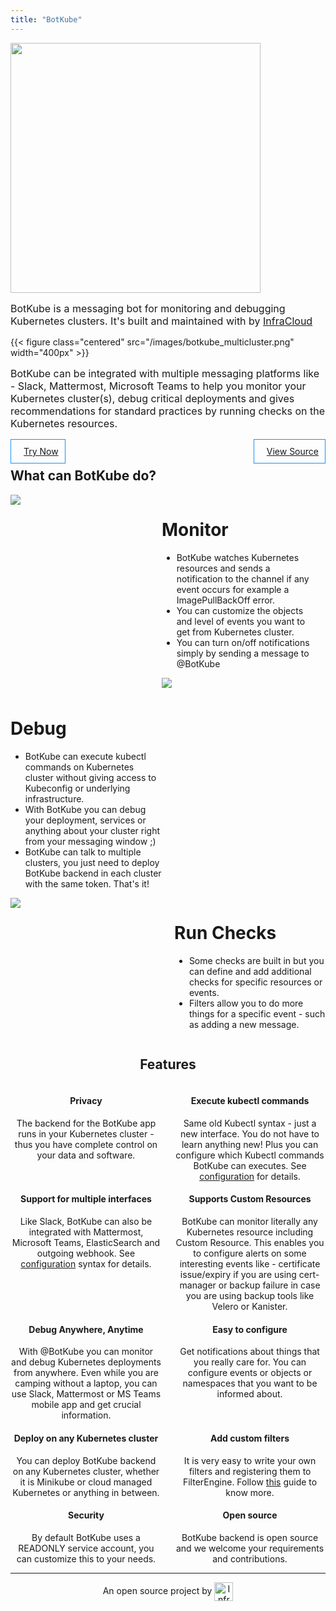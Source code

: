 ```yaml
---
title: "BotKube"
---
```


<style>

a.linkhighlight:hover {
  color: #ffffff;
}

a.linkhighlight {
  color: inherit;
}

a.linkhighlight:hover:after, a.linkhighlight:focus:after {
  width: 0 !important;
}

.desktoptitle {
  float: center;
}

.mobiletitle {
  display: none;
}

.centerimage {
  height: 50%;
  display: block;
  text-align:center;
  display:flex;
  justify-content: center;
  align-items: center;
}

.leftimage {
  width: 48%; float:left; display:inline-block;
}

.rightimage {
  width: 48%; float:right; display:inline-block;
}

.leftfeature {
  width: 48%; float:left; display:inline-block;
}

.centerfeature {
  width: 48%; float:center; display:inline-block;
}

.rightfeature {
  width: 48%; float:right; display:inline-block;
}

.lefttitle {
  float: left;
  border: 1px solid #1C90F3;
  padding: 10px;
}

.righttitle {
  float:right;
  border: 1px solid #1C90F3;
  padding: 10px;
}

.lefttitle i, .righttitle i {
  padding: 0 5px;
}

.lefttitle:hover, .righttitle:hover {
  background-color: #1C90F3;
  color: #ffffff;
  cursor: pointer;
}

.visibledesktop {
  overflow: auto;
  display: flex;
}

.visiblemobile {
  display: none;
}

.fitscreen {
  height: 100vh;
}

.fitscreenmargin {
    margin-top: 3%;
    margin-bottom: 3%;
}

#body-inner {
  margin-bottom: 0px !important;
}

#body .padding {
  padding-bottom: 1rem !important;
}

@media screen and (max-height: 780px) {
  .fitscreen {
    height: 100vh;
    margin-top: -40px;
  }

  .fitscreenmargin {
    margin-top: 1%;
    margin-bottom: 1%;
  }
}

@media screen and (max-width: 600px) {
  .fitscreen {
    height: auto;
    overflow: auto;
    display: block;
  }
  .desktoptitle {
    display: none;
  }
  .mobiletitle {
    display: block;
  }
  .centerimage {
    width: 100%;
    display: block;
    text-align:center;
    display:flex;
    justify-content: center;
    align-items: center;
  }
  .leftimage {
    width: 100%;
  }
  .rightimage {
    width: 100%;
  }
  .leftfeature {
    width: 100%;
  }
  .rightfeature {
    width: 100%;
  }
  .visibledesktop {
    display: none;
  }
  .visiblemobile {
    overflow: auto;
    display: block;
  }
}

</style>

  <div class="mobiletitle">
  <a href="/"><img src="/images/botkube-title.jpg" widt="400px"></a>
  </div>
  <div class="desktoptitle">
    <a href="/"><img src="/images/botkube-title.jpg" width="400px" style="margin: auto;"></a>
  </div>
  <p style="font-size:16px;font-weight:400;" class="fitscreenmargin">
  BotKube is a messaging bot for monitoring and debugging Kubernetes clusters. It's built and maintained with <i class="fas fa-heart fa-fw"></i> by <a href="https://infracloud.io">InfraCloud</a>
  </p>

{{< figure class="centered" src="/images/botkube_multicluster.png" width="400px" >}}

  <div>
  <p style="font-size:16px;font-weight:400;" class="fitscreenmargin">
  BotKube can be integrated with multiple messaging platforms like - Slack, Mattermost, Microsoft Teams to help you monitor your Kubernetes cluster(s), debug critical deployments and gives recommendations for standard practices by running checks on the Kubernetes resources.
  </p>
  </div>
  <div>
    <div class="lefttitle">
      <a href="/installation" class="linkhighlight">
        <i class="fas fa-rocket"></i>
        Try Now
      </a>
    </div>
    <div class="righttitle">
      <a href="https://github.com/infracloudio/botkube" class="linkhighlight">
        <i class="fab fa-github"></i>
        View Source
      </a>
    </div>
  </div>
  <br/>

<h2>What can BotKube do?</h2>
<div class="visibledesktop">
  <div class="leftimage">
    <img src="/images/monitor.gif" style="border-radius:3%;">
  </div>
  <div class="rightimage">
    <h1>Monitor</h1>
    <ul>
      <li>BotKube watches Kubernetes resources and sends a notification to the channel if any event occurs for example a ImagePullBackOff error.</li>
      <li>You can customize the objects and level of events you want to get from Kubernetes cluster.</li>
      <li>You can turn on/off notifications simply by sending a message to @BotKube</li>
    </ul>
  </div>
</div>
<div class="visiblemobile">
  <div class="leftimage">
    <img src="/images/monitor.gif" style="border-radius:3%;">
  </div>
  <div class="rightimage">
    <h1>Monitor</h1>
    <ul>
      <li>BotKube watches Kubernetes resources and sends a notification to the channel if any event occurs for example a ImagePullBackOff error.</li>
      <li>You can customize the objects and level of events you want to get from Kubernetes cluster.</li>
      <li>You can turn on/off notifications simply by sending a message to @BotKube</li>
    </ul>
  </div>
</div>
<div class="visiblemobile">
  <div class="leftimage">
    <img src="/images/exec.gif" style="border-radius:2%;">
  </div>
  <div class="rightimage" style="padding-top:10%;">
    <h1>Debug</h1>
    <ul>
    <li>BotKube can execute kubectl commands on Kubernetes cluster without giving access to Kubeconfig or underlying infrastructure.</li>
    <li>With BotKube you can debug your deployment, services or anything about your cluster right from your messaging window ;) </li>
    <li>BotKube can talk to multiple clusters, you just need to deploy BotKube backend in each cluster with the same token. That's it! </li>
    </ul>
  </div>
</div>
<div class="visibledesktop">
  <div class="leftimage" style="padding-top:5%;">
    <h1>Debug</h1>
    <ul>
    <li>BotKube can execute kubectl commands on Kubernetes cluster without giving access to Kubeconfig or underlying infrastructure.</li>
    <li>With BotKube you can debug your deployment, services or anything about your cluster right from your messaging window ;) </li>
    <li>BotKube can talk to multiple clusters, you just need to deploy BotKube backend in each cluster with the same token. That's it! </li>
    </ul>
  </div>
  <div class="rightimage">
    <img src="/images/exec.gif" style="border-radius:2%;">
  </div>
</div>
<div style="overflow: auto;">
  <div class="leftimage">
    <img src="/images/checks.gif" style="border-radius:2%;">
  </div>
  <div class="rightimage">
    <h1>Run Checks</h1>
    <ul>
    <li>Some checks are built in but you can define and add additional checks for specific resources or events.</li>
    <li>Filters allow you to do more things for a specific event - such as adding a new message.</li>
    </ul>
  </div>
</div>

<center>
<h2>Features</h2>
<div style="overflow: auto;">
  <div class="leftfeature">
    <h4><i class="fas fa-fw fa-user-secret fa-fw"></i>
      Privacy
    </h4>
    The backend for the BotKube app runs in your Kubernetes cluster - thus you have complete control on your data and software.
  </div>
  <div class="rightfeature">
    <h4> <i class="fas fa-terminal fa-fw"> </i>
      Execute kubectl commands
    </h4>
    Same old Kubectl syntax - just a new interface. You do not have to learn anything new!
    Plus you can configure which Kubectl commands BotKube can executes. See <a href=/configuration>configuration</a> for details.
  </div>
</div>

<div style="overflow: auto;">
  <div class="leftfeature">
    <h4> <i class="fas fa-tasks fa-fw"> </i>
      Support for multiple interfaces
    </h4>
    Like Slack, BotKube can also be integrated with Mattermost, Microsoft Teams, ElasticSearch and outgoing webhook. See <a href=/configuration>configuration</a> syntax for details.
  </div>
  <div class="rightfeature">
    <h4> <i class="fas fa-puzzle-piece"></i>
      Supports Custom Resources
    </h4>
    BotKube can monitor literally any Kubernetes resource including Custom Resource. This enables you to configure alerts on some interesting events like - certificate issue/expiry if you are using cert-manager or backup failure in case you are using backup tools like Velero or Kanister.
  </div>
</div>

<div style="overflow: auto;">
  <div class="leftfeature">
    <h4><i class="fas fa-cogs fa-fw"></i>
      Debug Anywhere, Anytime
    </h4>
    With @BotKube you can monitor and debug Kubernetes deployments from anywhere.
    Even while you are camping without a laptop, you can use Slack, Mattermost or MS Teams mobile app and get crucial information.
  </div>
  <div class="rightfeature">
    <h4> <i class="fas fa-cogs fa-fw"> </i>
	Easy to configure
    </h4>
    Get notifications about things that you really care for. You can configure events or objects or namespaces that you want to be informed about.
  </div>
</div>

<div style="overflow: auto;">
  <div class="leftfeature">
    <h4> <i class="fas fa-cloud fa-fw"> </i>
      Deploy on any Kubernetes cluster
    </h4>
    You can deploy BotKube backend on any Kubernetes cluster, whether it is Minikube or cloud managed Kubernetes or anything in between.
  </div>
  <div class="rightfeature">
    <h4> <i class="fas fa-plug fa-fw"> </i>
      Add custom filters
    </h4>
    It is very easy to write your own filters and registering them to FilterEngine. Follow <a href=/filters>this</a> guide to know more.
  </div>
</div>

<div style="overflow: auto;">
  <div class="leftfeature">
    <h4> <i class="fas fa-shield-alt fa-fw"> </i>
      Security
    </h4>
    By default BotKube uses a READONLY service account, you can customize this to your needs.
  </div>
  <div class="rightfeature">
    <h4><i class="fab fa-github"> </i>
      Open source
    </h4>
    BotKube backend is open source and we welcome your requirements and contributions.
  </div>
</div>

</center>

---

<center>
An open source project by <a href="https://infracloud.io"><img src="/images/infracloud-logo.png" height="30px" alt="InfraCloud" style="margin:auto; display:inline-block; vertical-align:middle;"></a>
</center>
